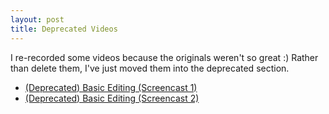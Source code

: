 ```yaml
---
layout: post
title: Deprecated Videos
---
```

I re-recorded some videos because the originals weren't so great :) Rather than delete them, I've just moved them into the deprecated section.

- [(Deprecated) Basic Editing (Screencast 1)](http://vimeo.com/6024774)
- [(Deprecated) Basic Editing (Screencast 2)](http://vimeo.com/6025010)


